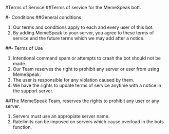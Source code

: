 #Terms of Service
##Terms of service for the MemeSpeak bott.

#- Conditions
##General conditions

1. Our terms and conditions apply to each and every user of this bot.
2. By adding MemeSpeak to your server, you agree to these terms of service and the future terms which we may add after a notice.
   
##- Terms of Use

1. Intentional command spam or attempts to crash the bot should not be made.
2. Our Team reserves the right to prohibit any server or user from using MemeSpeak.
3. The user is responsible for any violation caused by them.
4. We have the rights to update terms of service anytime with a notice in the support server.


##The MemeSpeak Team, reserves the rights to prohibit any user or any server.

1. Servers must use an appropiate server name.
2. Ratelimits can be imposed on servers which cause overload in the bots function.
